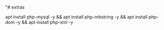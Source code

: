 "# extras 

apt install php-mysql -y &&
apt install php-mbstring -y &&
apt install php-dom -y &&
apt install php-xml -y
